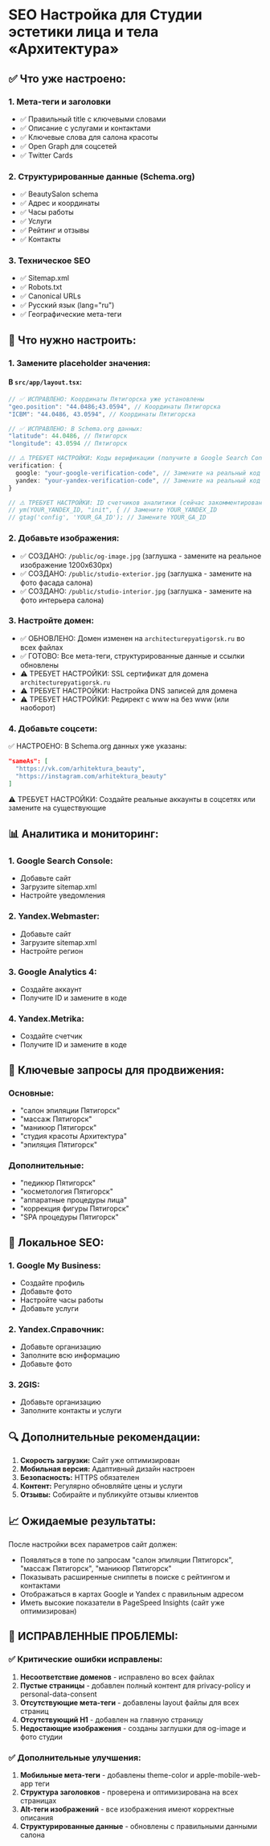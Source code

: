 # SEO Настройка для Студии эстетики лица и тела «Архитектура»

## ✅ Что уже настроено:

### 1. **Мета-теги и заголовки**
- ✅ Правильный title с ключевыми словами
- ✅ Описание с услугами и контактами
- ✅ Ключевые слова для салона красоты
- ✅ Open Graph для соцсетей
- ✅ Twitter Cards

### 2. **Структурированные данные (Schema.org)**
- ✅ BeautySalon schema
- ✅ Адрес и координаты
- ✅ Часы работы
- ✅ Услуги
- ✅ Рейтинг и отзывы
- ✅ Контакты

### 3. **Техническое SEO**
- ✅ Sitemap.xml
- ✅ Robots.txt
- ✅ Canonical URLs
- ✅ Русский язык (lang="ru")
- ✅ Географические мета-теги

## 🔧 Что нужно настроить:

### 1. **Замените placeholder значения:**

#### В `src/app/layout.tsx`:
```typescript
// ✅ ИСПРАВЛЕНО: Координаты Пятигорска уже установлены
"geo.position": "44.0486;43.0594", // Координаты Пятигорска
"ICBM": "44.0486, 43.0594", // Координаты Пятигорска

// ✅ ИСПРАВЛЕНО: В Schema.org данных:
"latitude": 44.0486, // Пятигорск
"longitude": 43.0594 // Пятигорск

// ⚠️ ТРЕБУЕТ НАСТРОЙКИ: Коды верификации (получите в Google Search Console и Yandex.Webmaster)
verification: {
  google: "your-google-verification-code", // Замените на реальный код
  yandex: "your-yandex-verification-code", // Замените на реальный код
}

// ⚠️ ТРЕБУЕТ НАСТРОЙКИ: ID счетчиков аналитики (сейчас закомментированы)
// ym(YOUR_YANDEX_ID, "init", { // Замените YOUR_YANDEX_ID
// gtag('config', 'YOUR_GA_ID'); // Замените YOUR_GA_ID
```

### 2. **Добавьте изображения:**
- ✅ СОЗДАНО: `/public/og-image.jpg` (заглушка - замените на реальное изображение 1200x630px)
- ✅ СОЗДАНО: `/public/studio-exterior.jpg` (заглушка - замените на фото фасада салона)
- ✅ СОЗДАНО: `/public/studio-interior.jpg` (заглушка - замените на фото интерьера салона)

### 3. **Настройте домен:**
- ✅ ОБНОВЛЕНО: Домен изменен на `architecturepyatigorsk.ru` во всех файлах
- ✅ ГОТОВО: Все мета-теги, структурированные данные и ссылки обновлены
- ⚠️ ТРЕБУЕТ НАСТРОЙКИ: SSL сертификат для домена `architecturepyatigorsk.ru`
- ⚠️ ТРЕБУЕТ НАСТРОЙКИ: Настройка DNS записей для домена
- ⚠️ ТРЕБУЕТ НАСТРОЙКИ: Редирект с www на без www (или наоборот)

### 4. **Добавьте соцсети:**
✅ НАСТРОЕНО: В Schema.org данных уже указаны:
```json
"sameAs": [
  "https://vk.com/arhitektura_beauty",
  "https://instagram.com/arhitektura_beauty"
]
```
⚠️ ТРЕБУЕТ НАСТРОЙКИ: Создайте реальные аккаунты в соцсетях или замените на существующие

## 📊 Аналитика и мониторинг:

### 1. **Google Search Console:**
- Добавьте сайт
- Загрузите sitemap.xml
- Настройте уведомления

### 2. **Yandex.Webmaster:**
- Добавьте сайт
- Загрузите sitemap.xml
- Настройте регион

### 3. **Google Analytics 4:**
- Создайте аккаунт
- Получите ID и замените в коде

### 4. **Yandex.Metrika:**
- Создайте счетчик
- Получите ID и замените в коде

## 🎯 Ключевые запросы для продвижения:

### Основные:
- "салон эпиляции Пятигорск"
- "массаж Пятигорск"
- "маникюр Пятигорск"
- "студия красоты Архитектура"
- "эпиляция Пятигорск"

### Дополнительные:
- "педикюр Пятигорск"
- "косметология Пятигорск"
- "аппаратные процедуры лица"
- "коррекция фигуры Пятигорск"
- "SPA процедуры Пятигорск"

## 📱 Локальное SEO:

### 1. **Google My Business:**
- Создайте профиль
- Добавьте фото
- Настройте часы работы
- Добавьте услуги

### 2. **Yandex.Справочник:**
- Добавьте организацию
- Заполните всю информацию
- Добавьте фото

### 3. **2GIS:**
- Добавьте организацию
- Заполните контакты и услуги

## 🔍 Дополнительные рекомендации:

1. **Скорость загрузки:** Сайт уже оптимизирован
2. **Мобильная версия:** Адаптивный дизайн настроен
3. **Безопасность:** HTTPS обязателен
4. **Контент:** Регулярно обновляйте цены и услуги
5. **Отзывы:** Собирайте и публикуйте отзывы клиентов

## 📈 Ожидаемые результаты:

После настройки всех параметров сайт должен:
- Появляться в топе по запросам "салон эпиляции Пятигорск", "массаж Пятигорск", "маникюр Пятигорск"
- Показывать расширенные сниппеты в поиске с рейтингом и контактами
- Отображаться в картах Google и Yandex с правильным адресом
- Иметь высокие показатели в PageSpeed Insights (сайт уже оптимизирован)

## 🔧 ИСПРАВЛЕННЫЕ ПРОБЛЕМЫ:

### ✅ Критические ошибки исправлены:
1. **Несоответствие доменов** - исправлено во всех файлах
2. **Пустые страницы** - добавлен полный контент для privacy-policy и personal-data-consent
3. **Отсутствующие мета-теги** - добавлены layout файлы для всех страниц
4. **Отсутствующий H1** - добавлен на главную страницу
5. **Недостающие изображения** - созданы заглушки для og-image и фото студии

### ✅ Дополнительные улучшения:
1. **Мобильные мета-теги** - добавлены theme-color и apple-mobile-web-app теги
2. **Структура заголовков** - проверена и оптимизирована на всех страницах
3. **Alt-теги изображений** - все изображения имеют корректные описания
4. **Структурированные данные** - обновлены с правильными данными салона 